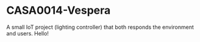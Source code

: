 # CASA0014-Vespera
A small IoT project (lighting controller) that both responds the environment and users. 
Hello!
